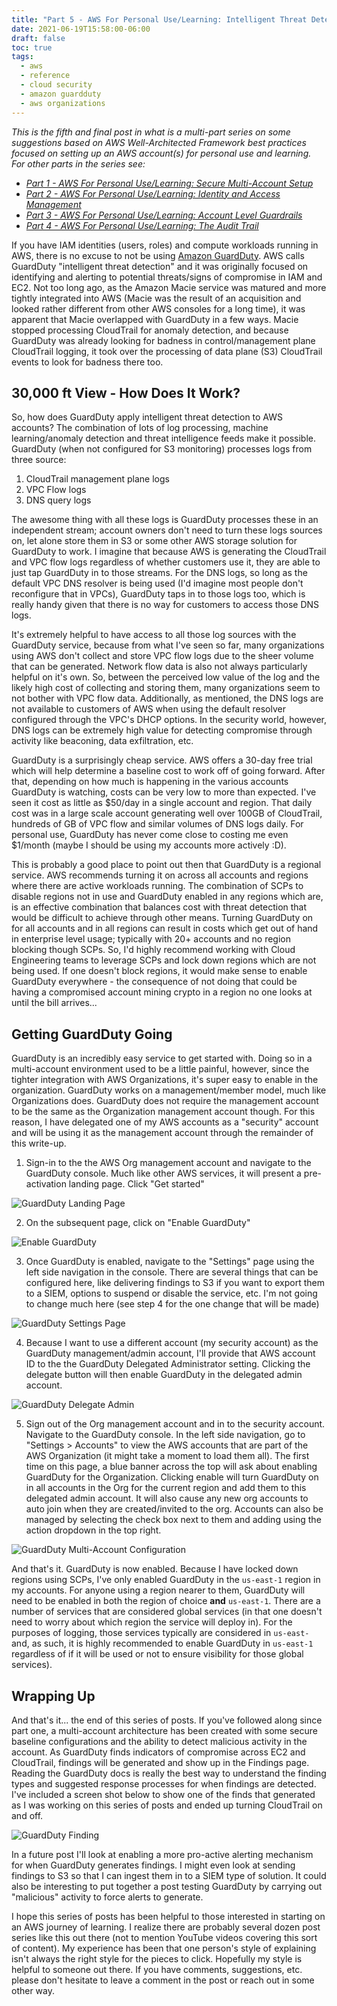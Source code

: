 ```yaml
---
title: "Part 5 - AWS For Personal Use/Learning: Intelligent Threat Detection"
date: 2021-06-19T15:58:00-06:00
draft: false
toc: true
tags:
  - aws
  - reference
  - cloud security
  - amazon guardduty 
  - aws organizations
---
```

_This is the fifth and final post in what is a multi-part series on some suggestions based on AWS Well-Architected Framework best practices focused on setting up an AWS account(s) for personal use and learning. For other parts in the series see:_
  - _[Part 1 - AWS For Personal Use/Learning: Secure Multi-Account Setup][part-1]_
  - _[Part 2 - AWS For Personal Use/Learning: Identity and Access Management][part-2]_
  - _[Part 3 - AWS For Personal Use/Learning: Account Level Guardrails][part-3]_
  - _[Part 4 - AWS For Personal Use/Learning: The Audit Trail][part-4]_

If you have IAM identities (users, roles) and compute workloads running in AWS, there is no excuse to not be using [Amazon GuardDuty][gduty-service]. AWS calls GuardDuty "intelligent threat detection" and it was originally focused on identifying and alerting to potential threats/signs of compromise in IAM and EC2. Not too long ago, as the Amazon Macie service was matured and more tightly integrated into AWS (Macie was the result of an acquisition and looked rather different from other AWS consoles for a long time), it was apparent that Macie overlapped with GuardDuty in a few ways. Macie stopped processing CloudTrail for anomaly detection, and because GuardDuty was already looking for badness in control/management plane CloudTrail logging, it took over the processing of data plane (S3) CloudTrail events to look for badness there too.

## 30,000 ft View - How Does It Work?
So, how does GuardDuty apply intelligent threat detection to AWS accounts? The combination of lots of log processing, machine learning/anomaly detection and threat intelligence feeds make it possible. GuardDuty (when not configured for S3 monitoring) processes logs from three source:

  1. CloudTrail management plane logs
  2. VPC Flow logs
  3. DNS query logs

The awesome thing with all these logs is GuardDuty processes these in an independent stream; account owners don't need to turn these logs sources on, let alone store them in S3 or some other AWS storage solution for GuardDuty to work. I imagine that because AWS is generating the CloudTrail and VPC flow logs regardless of whether customers use it, they are able to just tap GuardDuty in to those streams. For the DNS logs, so long as the default VPC DNS resolver is being used (I'd imagine most people don't reconfigure that in VPCs), GuardDuty taps in to those logs too, which is really handy given that there is no way for customers to access those DNS logs.

It's extremely helpful to have access to all those log sources with the GuardDuty service, because from what I've seen so far, many organizations using AWS don't collect and store VPC flow logs due to the sheer volume that can be generated. Network flow data is also not always particularly helpful on it's own. So, between the perceived low value of the log and the likely high cost of collecting and storing them, many organizations seem to not bother with VPC flow data. Additionally, as mentioned, the DNS logs are not available to customers of AWS when using the default resolver configured through the VPC's DHCP options. In the security world, however, DNS logs can be extremely high value for detecting compromise through activity like beaconing, data exfiltration, etc.

GuardDuty is a surprisingly cheap service. AWS offers a 30-day free trial which will help determine a baseline cost to work off of going forward. After that, depending on how much is happening in the various accounts GuardDuty is watching, costs can be very low to more than expected. I've seen it cost as little as $50/day in a single account and region. That daily cost was in a large scale account generating well over 100GB of CloudTrail, hundreds of GB of VPC flow and similar volumes of DNS logs daily. For personal use, GuardDuty has never come close to costing me even $1/month (maybe I should be using my accounts more actively :D).

This is probably a good place to point out then that GuardDuty is a regional service. AWS recommends turning it on across all accounts and regions where there are active workloads running. The combination of SCPs to disable regions not in use and GuardDuty enabled in any regions which are, is an effective combination that balances cost with threat detection that would be difficult to achieve through other means. Turning GuardDuty on for all accounts and in all regions can result in costs which get out of hand in enterprise level usage; typically with 20+ accounts and no region blocking though SCPs. So, I'd highly recommend working with Cloud Engineering teams to leverage SCPs and lock down regions which are not being used. If one doesn't block regions, it would make sense to enable GuardDuty everywhere - the consequence of not doing that could be having a compromised account mining crypto in a region no one looks at until the bill arrives...

## Getting GuardDuty Going
GuardDuty is an incredibly easy service to get started with. Doing so in a multi-account environment used to be a little painful, however, since the tighter integration with AWS Organizations, it's super easy to enable in the organization. GuardDuty works on a management/member model, much like Organizations does. GuardDuty does not require the management account to be the same as the Organization management account though. For this reason, I have delegated one of my AWS accounts as a "security" account and will be using it as the management account through the remainder of this write-up.

  1. Sign-in to the the AWS Org management account and navigate to the GuardDuty console. Much like other AWS services, it will present a pre-activation landing page. Click "Get started"

![GuardDuty Landing Page](/post/aws/securing-a-personal-aws-account/images/aws_gd_enable_1.png)

  2. On the subsequent page, click on "Enable GuardDuty"

![Enable GuardDuty](/post/aws/securing-a-personal-aws-account/images/aws_gd_enable_2.png)

  3. Once GuardDuty is enabled, navigate to the "Settings" page using the left side navigation in the console. There are several things that can be configured here, like delivering findings to S3 if you want to export them to a SIEM, options to suspend or disable the service, etc. I'm not going to change much here (see step 4 for the one change that will be made)

![GuardDuty Settings Page](/post/aws/securing-a-personal-aws-account/images/aws_gd_settings.png)

  4. Because I want to use a different account (my security account) as the GuardDuty management/admin account, I'll provide that AWS account ID to the the GuardDuty Delegated Administrator setting. Clicking the delegate button will then enable GuardDuty in the delegated admin account.

![GuardDuty Delegate Admin](/post/aws/securing-a-personal-aws-account/images/aws_gd_delegate_admin.png)
  
  5. Sign out of the Org management account and in to the security account. Navigate to the GuardDuty console. In the left side navigation, go to "Settings > Accounts" to view the AWS accounts that are part of the AWS Organization (it might take a moment to load them all). The first time on this page, a blue banner across the top will ask about enabling GuardDuty for the Organization. Clicking enable will turn GuardDuty on in all accounts in the Org for the current region and add them to this delegated admin account. It will also cause any new org accounts to auto join when they are created/invited to the org. Accounts can also be managed by selecting the check box next to them and adding using the action dropdown in the top right.

![GuardDuty Multi-Account Configuration](/post/aws/securing-a-personal-aws-account/images/aws_gd_org_add_members.png)

And that's it. GuardDuty is now enabled. Because I have locked down regions using SCPs, I've only enabled GuardDuty in the `us-east-1` region in my accounts. For anyone using a region nearer to them, GuardDuty will need to be enabled in both the region of choice **and** `us-east-1`. There are a number of services that are considered global services (in that one doesn't need to worry about which region the service will deploy in). For the purposes of logging, those services typically are considered in `us-east-` and, as such, it is highly recommended to enable GuardDuty in `us-east-1` regardless of if it will be used or not to ensure visibility for those global services).

## Wrapping Up
And that's it... the end of this series of posts. If you've followed along since part one, a multi-account architecture has been created with some secure baseline configurations and the ability to detect malicious activity in the account. As GuardDuty finds indicators of compromise across EC2 and CloudTrail, findings will be generated and show up in the Findings page. Reading the GuardDuty docs is really the best way to understand the finding types and suggested response processes for when findings are detected. I've included a screen shot below to show one of the finds that generated as I was working on this series of posts and ended up turning CloudTrail on and off.

![GuardDuty Finding](/post/aws/securing-a-personal-aws-account/images/aws_gd_finding_eg.png)

In a future post I'll look at enabling a more pro-active alerting mechanism for when GuardDuty generates findings. I might even look at sending findings to S3 so that I can ingest them in to a SIEM type of solution. It could also be interesting to put together a post testing GuardDuty by carrying out "malicious" activity to force alerts to generate.

I hope this series of posts has been helpful to those interested in starting on an AWS journey of learning. I realize there are probably several dozen post series like this out there (not to mention YouTube videos covering this sort of content). My experience has been that one person's style of explaining isn't always the right style for the pieces to click. Hopefully my style is helpful to someone out there. If you have comments, suggestions, etc. please don't hesitate to leave a comment in the post or reach out in some other way.

[part-1]: https://dariushall.com/post/aws/securing-a-personal-aws-account/secure-multi-account-setup-part-1/ "Part 1 - AWS For Personal Use/Learning: Secure Multi-Account Setup"
[part-2]: https://dariushall.com/post/aws/securing-a-personal-aws-account/iam-personal-accounts-part-2/ "Part 2 - AWS For Personal Use/Learning: Identity and Access Management"
[part-3]: https://dariushall.com/post/aws/securing-a-personal-aws-account/account-level-guardrails-part-3/ "Part 3 - AWS For Personal Use/Learning: Account Level Guardrails"
[part-4]: https://dariushall.com/post/aws/securing-a-personal-aws-account/the-audit-trail-part-4/ "Part 4 - AWS For Personal Use/Learning: The Audit Trail"
[gduty-service]: https://aws.amazon.com/guardduty/ "Amazon GuardDuty Service Page"